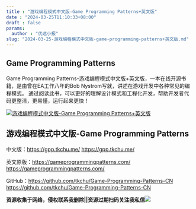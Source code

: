 ```yaml
---
title : "游戏编程模式中文版-Game Programming Patterns+英文版"
date : "2024-03-25T11:10:33+08:00"
draft : false
params:
  author : "优选小报"
slug: "2024-03-25-游戏编程模式中文版-game-programming-patterns+英文版.md"
---
```


## Game Programming Patterns

Game Programming Patterns-游戏编程模式中文版+英文版，一本在线开源书籍，是由曾在EA工作八年的Bob
Nystrom写就，讲述在游戏开发中各种常见的编程模式。 通过阅读此书，可以更好的理解设计模式和工程化开发，帮助开发者代码更整洁，更易懂，运行起来更快！

[![游戏编程模式中文版-Game Programming
Patterns+英文版](//img7-1.zhekoulieshou.com/mmbiz_jpg/iaHBVewvSIbAjcr9g6TlCXSfiaDqkbzuEzobcRQKLmBx2tzKiabIvVcPfpYkdUarpJgqMGG2nwH4GraX7SpD1tphg/0)](//img7-1.zhekoulieshou.com/mmbiz_jpg/iaHBVewvSIbAjcr9g6TlCXSfiaDqkbzuEzobcRQKLmBx2tzKiabIvVcPfpYkdUarpJgqMGG2nwH4GraX7SpD1tphg/0)

## 游戏编程模式中文版-Game Programming Patterns

中文版：https://gpp.tkchu.me/ https://gpp.tkchu.me/

英文原版：https://gameprogrammingpatterns.com/ https://gameprogrammingpatterns.com/

GitHub：https://github.com/tkchu/Game-Programming-Patterns-CN
https://github.com/tkchu/Game-Programming-Patterns-CN

**资源收集于网络，侵权联系我删除||资源过期扫码关注我私信**![](//img7-1.zhekoulieshou.com/mmbiz_jpg/iaHBVewvSIbAjcr9g6TlCXSfiaDqkbzuEzp207hVzPqT4YGQOAazQ1KNHCeACbia5Lzq4Ckwibe48iar1q7lgVP1o3w/640?wx_fmt=jpeg&from=appmsg)


